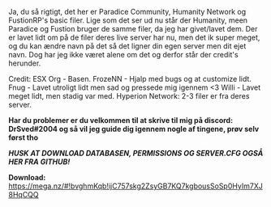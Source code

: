 Ja, du så rigtigt, det her er Paradice Community, Humanity Network og FustionRP's basic filer. Lige som det ser ud nu står der Humanity, meen Paradice og Fustion bruger de samme filer, da jeg har givet/lavet dem. Der er lavet lidt om på de filer deres live server har nu, men det ik super meget, og du kan ændre navn på det så det ligner din egen server men dit ejet navn. Dog har jeg ikke været alene om det og derfor står der credit's herunder.

Credit:
ESX Org - Basen.
FrozeNN - Hjalp med bugs og at customize lidt.
Fnug - Lavet utroligt lidt men sad og pressede mig igennem <3
Willi - Lavet meget lidt, men stadig var med.
Hyperion Network: 2-3 filer er fra deres server.

**Har du problemer er du velkommen til at skrive til mig på discord: DrSved#2004 og så vil jeg guide dig igennem nogle af tingene, prøv selv først tho**

***HUSK AT DOWNLOAD DATABASEN, PERMISSIONS OG SERVER.CFG OGSÅ HER FRA GITHUB!***

**Download:** https://mega.nz/#!bvghmKqb!ijC757skg2ZsyGB7KQ7kgbousSoSp0HyIm7XJ8HqCQQ
